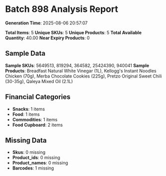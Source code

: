 # Batch 898 Analysis Report

**Generation Time**: 2025-08-06 20:57:07

**Total Items**: 5
**Unique SKUs**: 5
**Unique Products**: 5
**Total Available Quantity**: 40.00
**Near Expiry Products**: 0

## Sample Data
**Sample SKUs**: 5649513, 819294, 364582, 25424390, 940041
**Sample Products**: Breadfast Natural White Vinegar (1L), Kellogg's Instant Noodles Chicken (70g), Merba Chocolate Cookies (225g), Pretzo Original Sweet Chili (30-35g), Qaleya Mixed Oil (2.1L)

## Financial Categories
- **Snacks**: 1 items
- **Food**: 1 items
- **Commodities**: 1 items
- **Food Cupboard**: 2 items

## Missing Data
- **Skus**: 0 missing
- **Product_ids**: 0 missing
- **Product_names**: 0 missing
- **Barcodes**: 1 missing

